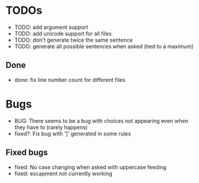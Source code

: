 # TODOs

- TODO: add argument support
- TODO: add unicode support for all files
- TODO: don't generate twice the same sentence
- TODO: generate all possible sentences when asked (tied to a maximum)

## Done

- done: fix line number count for different files

# Bugs

- BUG: There seems to be a bug with choices not appearing even when they have to (rarely happens)
- fixed?: Fix bug with ']' generated in some rules

## Fixed bugs

- fixed: No case changing when asked with uppercase feeding
- fixed: escapment not currently working

